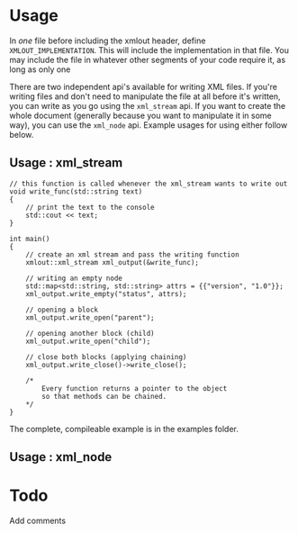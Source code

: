 # Usage

In *one* file before including the xmlout header, define `XMLOUT_IMPLEMENTATION`. This will include the implementation in that file. You may include the file in whatever other segments of your code require it, as long as only one

There are two independent api's available for writing XML files. If you're writing files and don't need to manipulate the file at all before it's written, you can write as you go using the `xml_stream` api. If you want to create the whole document (generally because you want to manipulate it in some way), you can use the `xml_node` api. Example usages for using either follow below.

## Usage : xml_stream

```
// this function is called whenever the xml_stream wants to write out
void write_func(std::string text)
{
    // print the text to the console
    std::cout << text;
}

int main()
{
    // create an xml stream and pass the writing function
    xmlout::xml_stream xml_output(&write_func);

    // writing an empty node
    std::map<std::string, std::string> attrs = {{"version", "1.0"}};
    xml_output.write_empty("status", attrs);

    // opening a block
    xml_output.write_open("parent");

    // opening another block (child)
    xml_output.write_open("child");

    // close both blocks (applying chaining)
    xml_output.write_close()->write_close();

    /*
        Every function returns a pointer to the object
        so that methods can be chained.
    */
}
```

The complete, compileable example is in the examples folder.

## Usage : xml_node


# Todo
Add comments